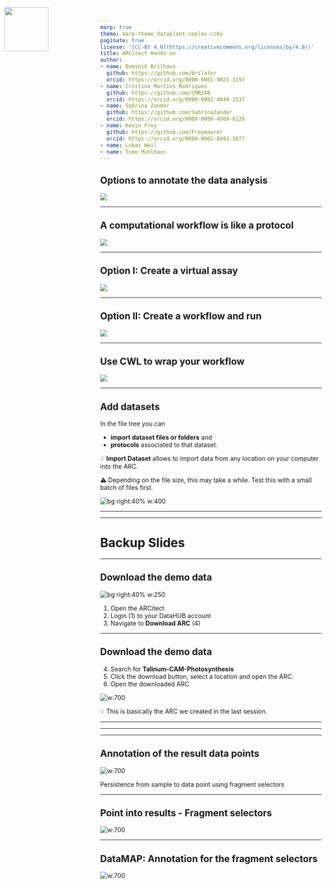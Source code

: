 ```yaml
---
marp: true
theme: marp-theme_dataplant-ceplas-ccby
paginate: true
license: '[CC-BY 4.0](https://creativecommons.org/licenses/by/4.0/)'
title: ARCitect Hands-on
author:
- name: Dominik Brilhaus
  github: https://github.com/brilator
  orcid: https://orcid.org/0000-0001-9021-3197
- name: Cristina Martins Rodrigues
  github: https://github.com/CMR248
  orcid: https://orcid.org/0000-0002-4849-1537
- name: Sabrina Zander
  github: https://github.com/SabrinaZander
  orcid: https://orcid.org/0009-0000-4569-6126
- name: Kevin Frey
  github: https://github.com/Freymaurer
  orcid: https://orcid.org/0000-0002-8493-1077
- name: Lukas Weil
- name: Timo Mühlhaus
---
```


<style>

.arcitectLogo {
  position: absolute;
  top: 1%;
  left: 1%;
  width: 100px;

}

</style>


## Options to annotate the data analysis

![](./start-here/arc-prototypic-workflows1.svg)

---

## A computational workflow is like a protocol

![](./start-here/arc-prototypic-workflows2.svg)

---

## Option I: Create a virtual assay

![](./start-here/arc-prototypic-workflows-virtual.svg)

---

## Option II: Create a workflow and run

![](./start-here/arc-prototypic-workflows-cwl1.svg)

---

## Use CWL to wrap your workflow

![](./start-here/arc-prototypic-workflows-cwl2.svg)

---


<img class="arcitectLogo" src="./start-here/arcitectLogo.png"/>

## Add datasets

In the file tree you can
  - **import dataset files or folders** and 
  - **protocols** associated to that dataset.

:bulb: **Import Dataset** allows to import data from any location on your computer into the ARC.

:warning: Depending on the file size, this may take a while. Test this with a small batch of files first.

![bg right:40% w:400](./../../../img/arcitect-ARCPanel-assay03.png)


---
---

# Backup Slides


---

<img class="arcitectLogo" src="./start-here/arcitectLogo.png"/>

## Download the demo data

![bg right:40% w:250](./../../../img/ARCitect-help-Sidebar.png)

1. Open the ARCitect
2. Login (1) to your DataHUB account
3. Navigate to **Download ARC** (4)

---

<img class="arcitectLogo" src="./start-here/arcitectLogo.png"/>

## Download the demo data

4. Search for **Talinum-CAM-Photosynthesis**
5. Click the download button, select a location and open the ARC.
6. Open the downloaded ARC

![w:700](./../../../img/arcitect-download-TalinumARC.png)

:bulb: This is basically the ARC we created in the last session.

---


---


---

## Annotation of the result data points

![w:700](./start-here/arc-prototypic-datamap.svg)

Persistence from sample to data point using fragment selectors

---

## Point into results - Fragment selectors

![w:700](./start-here/arc-prototypic-datamap-fragment-selectors1.svg)

---

## DataMAP: Annotation for the fragment selectors

![w:700](./start-here/arc-prototypic-datamap-fragment-selectors2.svg)

